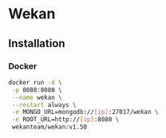 # Wekan

## Installation

### Docker

```sh
docker run -d \
 -p 8080:8080 \
 --name wekan \
 --restart always \
 -e MONGO_URL=mongodb://[ip]:27017/wekan \
 -e ROOT_URL=http://[ip]:8080 \
 wekanteam/wekan:v1.50
```
